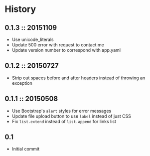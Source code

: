 # History

## 0.1.3 :: 20151109

- Use unicode_literals
- Update 500 error with request to contact me
- Update version number to correspond with app.yaml

## 0.1.2 :: 20150727

- Strip out spaces before and after headers instead of throwing an exception

## 0.1.1 :: 20150508

- Use Bootstrap's `alert` styles for error messages
- Update file upload button to use `label` instead of just CSS
- Fix `list.extend` instead of `list.append` for links list

## 0.1

- Initial commit
